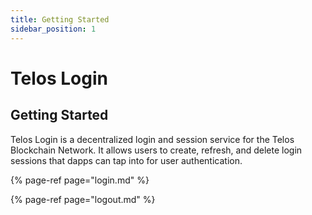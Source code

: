 ```yaml
---
title: Getting Started
sidebar_position: 1
---
```



# Telos Login

## Getting Started

Telos Login is a decentralized login and session service for the Telos Blockchain Network. It allows users to create, refresh, and delete login sessions that dapps can tap into for user authentication.

{% page-ref page="login.md" %}

{% page-ref page="logout.md" %}



